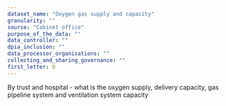 ```yaml
---
dataset_name: "Oxygen gas supply and capacity"
granularity: ""
source: "Cabinet office"
purpose_of_the_data: ""
data_controller: ""
dpia_inclusion: ""
data_processor_organisations: ""
collecting_and_sharing_governance: ""
first_letter: O
---
```

By trust and hospital - what is the oxygen supply, delivery capacity, gas pipeline system and ventilation system capacity